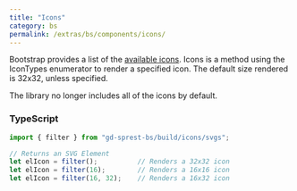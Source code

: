 ```yaml
---
title: "Icons"
category: bs
permalink: /extras/bs/components/icons/
---
```

Bootstrap provides a list of the [available icons](https://icons.getbootstrap.com/#icons). Icons is a method using the IconTypes enumerator to render a specified icon. The default size rendered is 32x32, unless specified.

The library no longer includes all of the icons by default.

### TypeScript

```ts
import { filter } from "gd-sprest-bs/build/icons/svgs";

// Returns an SVG Element
let elIcon = filter();          // Renders a 32x32 icon
let elIcon = filter(16);        // Renders a 16x16 icon
let elIcon = filter(16, 32);    // Renders a 16x32 icon
```